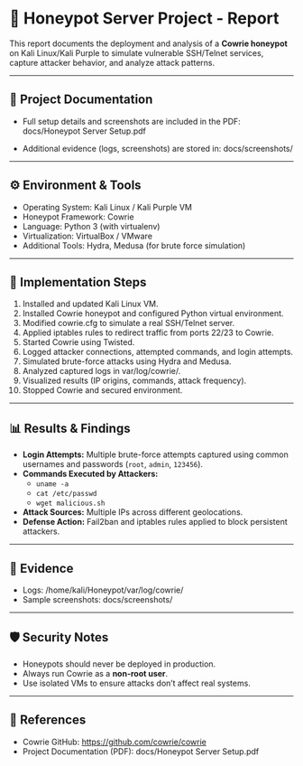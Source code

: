 # 🐝 Honeypot Server Project - Report

This report documents the deployment and analysis of a **Cowrie honeypot** on Kali Linux/Kali Purple to simulate vulnerable SSH/Telnet services, capture attacker behavior, and analyze attack patterns.

---

## 📖 Project Documentation
- Full setup details and screenshots are included in the PDF:
  docs/Honeypot Server Setup.pdf

- Additional evidence (logs, screenshots) are stored in:
  docs/screenshots/

---

## ⚙️ Environment & Tools
- Operating System: Kali Linux / Kali Purple VM
- Honeypot Framework: Cowrie
- Language: Python 3 (with virtualenv)
- Virtualization: VirtualBox / VMware
- Additional Tools: Hydra, Medusa (for brute force simulation)

---

## 🚀 Implementation Steps

1. Installed and updated Kali Linux VM.
2. Installed Cowrie honeypot and configured Python virtual environment.
3. Modified cowrie.cfg to simulate a real SSH/Telnet server.
4. Applied iptables rules to redirect traffic from ports 22/23 to Cowrie.
5. Started Cowrie using Twisted.
6. Logged attacker connections, attempted commands, and login attempts.
7. Simulated brute-force attacks using Hydra and Medusa.
8. Analyzed captured logs in var/log/cowrie/.
9. Visualized results (IP origins, commands, attack frequency).
10. Stopped Cowrie and secured environment.

---

## 📊 Results & Findings
- **Login Attempts:** Multiple brute-force attempts captured using common usernames and passwords (`root`, `admin`, `123456`).
- **Commands Executed by Attackers:** 
  - `uname -a`
  - `cat /etc/passwd`
  - `wget malicious.sh`
- **Attack Sources:** Multiple IPs across different geolocations.
- **Defense Action:** Fail2ban and iptables rules applied to block persistent attackers.

---

## 📸 Evidence
- Logs: /home/kali/Honeypot/var/log/cowrie/
- Sample screenshots: docs/screenshots/

---

## 🛡️ Security Notes
- Honeypots should never be deployed in production.
- Always run Cowrie as a **non-root user**.
- Use isolated VMs to ensure attacks don’t affect real systems.

---

## 📜 References
- Cowrie GitHub: https://github.com/cowrie/cowrie
- Project Documentation (PDF): docs/Honeypot Server Setup.pdf
